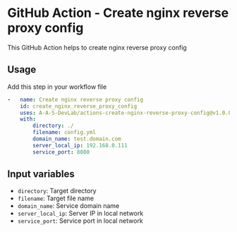 # GitHub Action - Create nginx reverse proxy config

This GitHub Action helps to create nginx reverse proxy config


## Usage

Add this step in your workflow file
```yaml
-   name: Create nginx reverse proxy config
    id: create_nginx_reverse_proxy_config
    uses: A-A-S-DevLab/actions-create-nginx-reverse-proxy-config@v1.0.0
    with:
        directory: ./
        filename: config.yml
        domain_name: test.domain.com
        server_local_ip: 192.168.0.111
        service_port: 8080
```

## Input variables

- `directory`: Target directory
- `filename`: Target file name
- `domain_name`: Service domain name
- `server_local_ip`: Server IP in local network
- `service_port`: Service port in local network
